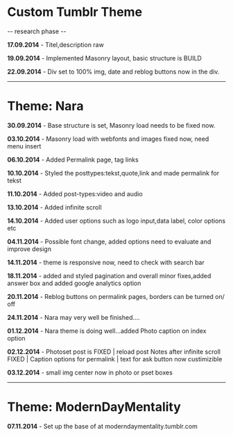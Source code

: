 <h1>Custom Tumblr Theme</h1>

-- research phase --

**17.09.2014** - Titel,description raw

**19.09.2014** - Implemented Masonry layout, basic structure is BUILD

**22.09.2014** - Div set to 100% img, date and reblog buttons now in the div.

_______________________________________________________________________________

<h1>Theme: Nara</h1>

**30.09.2014** - Base structure is set, Masonry load needs to be fixed now.

**03.10.2014** - Masonry load with webfonts and images fixed now,  need menu insert

**06.10.2014** - Added Permalink page, tag links

**10.10.2014** - Styled the posttypes:tekst,quote,link and made permalink for tekst

**11.10.2014** - Added post-types:video and audio

**13.10.2014** - Added infinite scroll

**14.10.2014** - Added user options such as logo input,data label, color options etc

**04.11.2014** - Possible font change, added options need to evaluate and improve design

**14.11.2014** - theme is responsive now, need to check with search bar

**18.11.2014** - added and styled pagination and overall minor fixes,added answer box and added google analytics option

**20.11.2014** - Reblog buttons on permalink pages, borders can be turned on/ off

**24.11.2014** - Nara may very well be finished....

**01.12.2014** - Nara theme is doing well...added Photo caption on index option

**02.12.2014** - Photoset post is FIXED | reload post Notes after infinite scroll FIXED | Caption options for permalink | text for ask button now custimizible

**03.12.2014** - small img center now in photo or pset boxes

_______________________________________________________________________________

<h1>Theme: ModernDayMentality</h1>

**07.11.2014** - Set up the base of at moderndaymentality.tumblr.com
